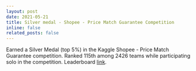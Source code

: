 ```yaml
---
layout: post
date: 2021-05-21
title: Silver medal - Shopee - Price Match Guarantee Competition
inline: false
related_posts: false
---
```


Earned a Silver Medal (top 5%) in the Kaggle Shopee - Price Match Guarantee competition. Ranked 115th among 2426 teams while participating solo in the competition. Leaderboard [link](https://www.kaggle.com/competitions/shopee-product-matching/leaderboard).